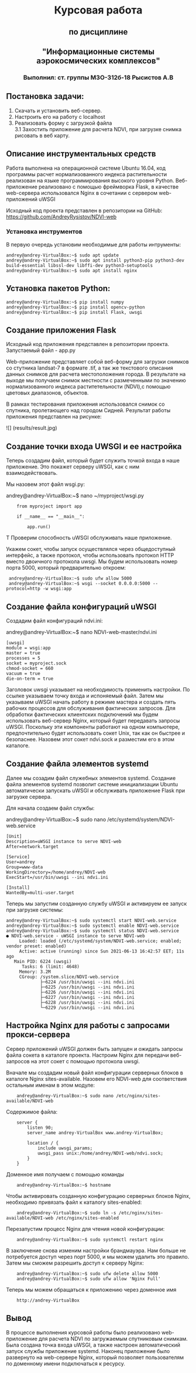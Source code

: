 # <center> Курсовая работа <center>
## <center> по дисциплине <center>
## <center> "Информационные системы аэрокосмических комплексов" <center>
### <center> Выполнил: ст. группы М3О-312б-18 Рысистов А.В <center>

## Постановка задачи:
  
1. Скачать и установить веб-сервер.  
2. Настроить его на работу с localhost  
3. Реализовать форму с загрузкой файла  
3.1 Захостить приложение для расчета NDVI, при загрузке снимка рисовать в веб карту. 
## Описание инструментальных средств
Работа выполнена на операционной системе Ubuntu 16.04, код программы расчет нормализованного индекса растительности реализован на языке программирования высокого уровня Python. Веб-приложение реализовано с помощью фреймворка Flask, в качестве web-сервера использовался Nginx в сочетании с сервером web-приложений uWSGI <p>
Исходный код проекта представлен в репозитории на GitHub: https://github.com/AndreyRysistov/NDVI-web

### Установка инструментов
В первую очередь установим необходимые для работы интрументы:

    andrey@andrey-VirtualBox:~$ sudo apt update
    andrey@andrey-VirtualBox:~$ sudo apt install python3-pip python3-dev build-essential libssl-dev libffi-dev python3-setuptools
    andrey@andrey-VirtualBox:~$ sudo apt install nginx

## Установка пакетов Python:
    andrey@andrey-VirtualBox:~$ pip install numpy
    andrey@andrey-VirtualBox:~$ pip install opencv-python
    andrey@andrey-VirtualBox:~$ pip install Flask, uwsgi
## Создание приложения Flask
Исходный код приложения представлен в репозитории проекта. Запустаемый файл - app.py <p>
Web-приложение представляет собой веб-форму для загрузки снимков со стутника landsat-7 в формате .tif, а так же текстового описания данных снимков для расчета местоположения города. В результате на выходе мы получаем снимок местности с размеченными  по значению нормализованного индекса раститетельности (NDVI),с помощью цветовых диапазонов, объектов. <P>
В рамках тестирования приложения использовался снимок со спутника, пролетающего над городом Сидней.
Результат работы приложения представлен на рисунке:

![] (results/result.jpg)

## Создание точки входа UWSGI и ее настройка
Теперь создадим файл, который будет служить точкой входа в наше приложение. Это покажет серверу uWSGI, как с ним взаимодействовать.

Мы назовем этот файл wsgi.py: <p>
andrey@andrey-VirtualBox:~$ nano ~/myproject/wsgi.py <p>

		from myproject import app

		if __name__ == "__main__":

    		app.run()

Т
Проверим способность uWSGI обслуживать наше приложение.

Укажем сокет, чтобы запуск осуществлялся через общедоступный интерфейс, а также протокол, чтобы использовать протокол HTTP вместо двоичного протокола uwsgi. Мы будем использовать номер порта 5000, который предварительно откроем:

     andrey@andrey-VirtualBox:~$ sudo ufw allow 5000
     andrey@andrey-VirtualBox:~$ wsgi --socket 0.0.0.0:5000 --protocol=http -w wsgi:app

## Создание файла конфигураций uWSGI
Создадим файл конфигураций ndvi.ini: <p>
andrey@andrey-VirtualBox:~$ nano NDVI-web-master/ndvi.ini

    [uwsgi]
    module = wsgi:app
    master = true
    processes = 5
    socket = myproject.sock
    chmod-socket = 660
    vacuum = true
    die-on-term = true

Заголовок uwsgi указывает на необходимость применить настройки. По ссылке указываем точку входа и испоняемый файл. Затем мы указываем uWSGI начать работу в режиме мастера и создать пять рабочих процессов для обслуживания фактических запросов. Для обработки фактических клиентских подключений мы будем использовать веб-сервер Nginx, который будет передавать запросы uWSGI. Поскольку эти компоненты работают на одном компьютере, предпочтительно будет использовать сокет Unix, так как он быстрее и безопаснее. Назовем этот сокет ndvi.sock и разместим его в этом каталоге.

## Создание файла элементов systemd

Далее мы созадим файл служебных элементов systemd. Создание файла элементов systemd позволит системе инициализации Ubuntu автоматически запускать uWSGI и обслуживать приложение Flask при загрузке сервера.

Для начала создаем файл службы: <p>

andrey@andrey-VirtualBox:~$ sudo nano /etc/systemd/system/NDVI-web.service


	[Unit]
	Description=uWSGI instance to serve NDVI-web
	After=network.target

	[Service]
    User=andrey
    Group=www-data
    WorkingDirectory=/home/andrey/NDVI-web
    ExecStart=/usr/bin/uwsgi --ini ndvi.ini

    [Install]
    WantedBy=multi-user.target
Теперь мы запустим созданную службу uWSGI и активируем ее запуск при загрузке системы: <p>

    andrey@andrey-VirtualBox:~$ sudo systemctl start NDVI-web.service 
    andrey@andrey-VirtualBox:~$ sudo systemctl enable NDVI-web.service 
    andrey@andrey-VirtualBox:~$ sudo systemctl status NDVI-web.service 
    ● NDVI-web.service - uWSGI instance to serve NDVI-web
         Loaded: loaded (/etc/systemd/system/NDVI-web.service; enabled; vendor preset: enabled)
         Active: active (running) since Sun 2021-06-13 16:42:57 EET; 11s ago
       Main PID: 6224 (uwsgi)
          Tasks: 6 (limit: 4648)
         Memory: 3.2M
         CGroup: /system.slice/NDVI-web.service
                 ├─6224 /usr/bin/uwsgi --ini ndvi.ini
                 ├─6225 /usr/bin/uwsgi --ini ndvi.ini
                 ├─6226 /usr/bin/uwsgi --ini ndvi.ini
                 ├─6227 /usr/bin/uwsgi --ini ndvi.ini
                 ├─6228 /usr/bin/uwsgi --ini ndvi.ini
                 └─6229 /usr/bin/uwsgi --ini ndvi.ini
## Настройка Nginx для работы с запросами прокси-сервера

Сервер приложений uWSGI должен быть запущен и ожидать запросы файла сокета в каталоге проекта. Настроим Nginx для передачи веб-запросов на этот сокет с помощью протокола uwsgi.

Вначале мы создадим новый файл конфигурации серверных блоков в каталоге Nginx sites-available. Назовем его NDVI-web для соответствия остальным именам в этом модуле:

		andrey@andrey-VirtualBox:~$ sudo nano /etc/nginx/sites-available/NDVI-web
        
Содержимое файла:

        server {
            listen 90;
            server_name andrey-VirtualBox www.andrey-VirtualBox;

            location / {
                include uwsgi_params;
                uwsgi_pass unix:/home/andrey/NDVI-web/ndvi.sock;
            }
        }
Доменное имя получаем с помощью команды
	
    	andrey@andrey-VirtualBox:~$ hostname
	
Чтобы активировать созданную конфигурацию серверных блоков Nginx, необходимо привязать файл к каталогу sites-enabled:

		andrey@andrey-VirtualBox:~$ sudo ln -s /etc/nginx/sites-available/NDVI-web /etc/nginx/sites-enabled

Перезапустим процесс Nginx для чтения новой конфигурации: 

		andrey@andrey-VirtualBox:~$ sudo systemctl restart nginx

В заключение снова изменим настройки брандмауэра. Нам больше не потребуется доступ через порт 5000, и мы можем удалить это правило. Затем мы сможем разрешить доступ к серверу Nginx:

    	andrey@andrey-VirtualBox:~$ sudo ufw delete allow 5000
    	andrey@andrey-VirtualBox:~$ sudo ufw allow 'Nginx Full'

Теперь мы можем обращаться к приложению через доменное имя

		http://andrey-VirtualBox 
        
## Вывод

В процессе выполнения курсовой работы было реализовано web-приложение для расчета NDVI по загружаемым спутниковым снимкам. Была создана точка входа uWSGI, а также настроен автоматический запуск службы приложение systemd. Наконец приложение было развернуто на web-сервере Nginx, который позволяет пользователям по доменному имени подключаться к ресурсу.



